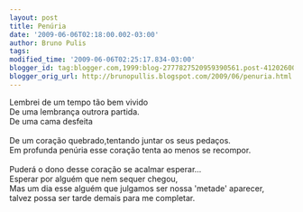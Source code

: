 ```yaml
---
layout: post
title: Penúria
date: '2009-06-06T02:18:00.002-03:00'
author: Bruno Pulis
tags: 
modified_time: '2009-06-06T02:25:17.834-03:00'
blogger_id: tag:blogger.com,1999:blog-2777827520959390561.post-4120260051930270350
blogger_orig_url: http://brunopullis.blogspot.com/2009/06/penuria.html
---
```


Lembrei de um tempo tão bem vivido<br />De uma lembrança outrora partida.<br />De uma cama desfeita <br /><br />De um coração quebrado,tentando juntar os seus pedaços.<br />Em profunda penúria esse coração tenta ao menos se recompor.<br /><br />Puderá o dono desse coração se acalmar esperar...<br />Esperar por alguém que nem sequer chegou,<br />Mas um dia esse alguém que julgamos ser nossa 'metade' aparecer,<br />talvez possa ser tarde demais para me completar.